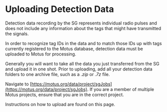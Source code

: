 # Uploading Detection Data

Detection data recording by the SG represents individual radio pulses and does not include any information about the tags that might have transmitted the signals.

In order to recognize tag IDs in the data and to match those IDs up with tags currently registered to the Motus database, detection data must be uploaded to Motus for processing.

Generally you will want to take all the data you just transferred from the SG and upload it in one shot. Prior to uploading, add all your detection data folders to one archive file, such as a _.zip_ or _.7z_ file.

Navigate to [https://motus.org/data/project/sgJobs](https://motus.org/data/project/sgJobs). If you are a member of multiple Motus projects, ensure that you are in the correct project.

Instructions on how to upload are found on this page. 


